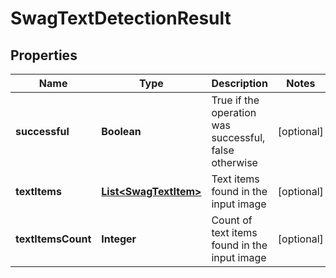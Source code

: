
# SwagTextDetectionResult

## Properties
Name | Type | Description | Notes
------------ | ------------- | ------------- | -------------
**successful** | **Boolean** | True if the operation was successful, false otherwise |  [optional]
**textItems** | [**List&lt;SwagTextItem&gt;**](SwagTextItem.md) | Text items found in the input image |  [optional]
**textItemsCount** | **Integer** | Count of text items found in the input image |  [optional]



